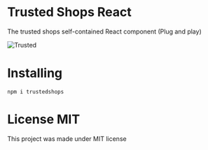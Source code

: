 # Trusted Shops React

The trusted shops self-contained React component (Plug and play)

![Trusted](http://www.trustedshops.eu/cms/assets/images/support/trustbadge_path_en-UK.png)

# Installing

```
npm i trustedshops
```

# License MIT

This project was made under MIT license
